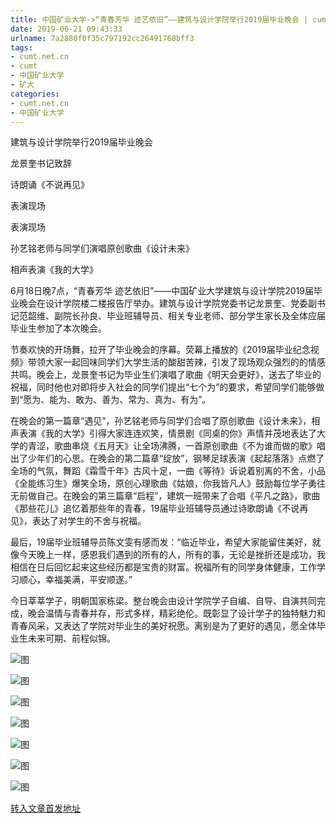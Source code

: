 ```yaml
---
title: 中国矿业大学->“青春芳华 迹艺依旧”——建筑与设计学院举行2019届毕业晚会 | cumt.net.cn
date: 2019-06-21 09:43:33
urlname: 7a2880f0f35c797192cc26491760bff3
tags: 
- cumt.net.cn
- cumt
- 中国矿业大学
- 矿大
categories:
- cumt.net.cn
- 中国矿业大学
---
```



建筑与设计学院举行2019届毕业晚会

龙景奎书记致辞

诗朗诵《不说再见》

表演现场

表演现场

孙艺铭老师与同学们演唱原创歌曲《设计未来》

相声表演《我的大学》

6月18日晚7点，“青春芳华 迹艺依旧”——中国矿业大学建筑与设计学院2019届毕业晚会在设计学院楼二楼报告厅举办。建筑与设计学院党委书记龙景奎、党委副书记范韶维、副院长孙良、毕业班辅导员、相关专业老师、部分学生家长及全体应届毕业生参加了本次晚会。

节奏欢快的开场舞，拉开了毕业晚会的序幕。荧幕上播放的《2019届毕业纪念视频》带领大家一起回味同学们大学生活的酸甜苦辣，引发了现场观众强烈的的情感共鸣。晚会上，龙景奎书记为毕业生们演唱了歌曲《明天会更好》，送去了毕业的祝福，同时他也对即将步入社会的同学们提出“七个为”的要求，希望同学们能够做到“愿为、能为、敢为、善为、常为、真为、有为”。

在晚会的第一篇章“遇见”，孙艺铭老师与同学们合唱了原创歌曲《设计未来》，相声表演《我的大学》引得大家连连欢笑，情景剧《同桌的你》声情并茂地表达了大学的青涩，歌曲串烧《五月天》让全场沸腾，一首原创歌曲《不为谁而做的歌》唱出了少年们的心思。在晚会的第二篇章“绽放”，钢琴足球表演《起起落落》点燃了全场的气氛，舞蹈《霜雪千年》古风十足，一曲《等待》诉说着别离的不舍，小品《全能练习生》爆笑全场，原创心理歌曲《姑娘，你我皆凡人》鼓励每位学子勇往无前做自己。在晚会的第三篇章“启程”，建筑一班带来了合唱《平凡之路》，歌曲《那些花儿》追忆着那些年的青春，19届毕业班辅导员通过诗歌朗诵《不说再见》，表达了对学生的不舍与祝福。

最后，19届毕业班辅导员陈文雯有感而发：“临近毕业，希望大家能留住美好，就像今天晚上一样，感恩我们遇到的所有的人，所有的事，无论是挫折还是成功，我相信在日后回忆起来这些经历都是宝贵的财富。祝福所有的同学身体健康，工作学习顺心，幸福美满，平安顺遂。”

今日莘莘学子，明朝国家栋梁。整台晚会由设计学院学子自编、自导、自演共同完成，晚会温情与青春并存，形式多样，精彩绝伦。既彰显了设计学子的独特魅力和青春风采，又表达了学院对毕业生的美好祝愿。离别是为了更好的遇见，愿全体毕业生未来可期、前程似锦。



![图](http://xwzx.cumt.edu.cn/_upload/article/images/36/3d/12f93f1c4e11810140970d83093c/396b33a4-5753-4217-a9cb-30f17aeb5b87.jpg)

![图](http://xwzx.cumt.edu.cn/_upload/article/images/36/3d/12f93f1c4e11810140970d83093c/c2032548-00ea-4b18-9eb4-2bcbb14f2093.jpg)

![图](http://xwzx.cumt.edu.cn/_upload/article/images/36/3d/12f93f1c4e11810140970d83093c/e349d777-1b85-4162-b5cc-66228bce8255.jpg)

![图](http://xwzx.cumt.edu.cn/_upload/article/images/36/3d/12f93f1c4e11810140970d83093c/3caeec4a-f870-4725-a692-d40e94f7ddbd.jpg)

![图](http://xwzx.cumt.edu.cn/_upload/article/images/36/3d/12f93f1c4e11810140970d83093c/b8bc0425-005b-4456-b67a-328c5b813354.jpg)

![图](http://xwzx.cumt.edu.cn/_upload/article/images/36/3d/12f93f1c4e11810140970d83093c/5e6c4b70-aed0-4bbe-82ab-b47353c13e51.jpg)

![图](http://xwzx.cumt.edu.cn/_upload/article/images/36/3d/12f93f1c4e11810140970d83093c/3cd2dadd-6769-46bb-85f3-a1362bffa705.jpg)

[转入文章首发地址](http://xwzx.cumt.edu.cn/16/f6/c523a530166/page.htm)